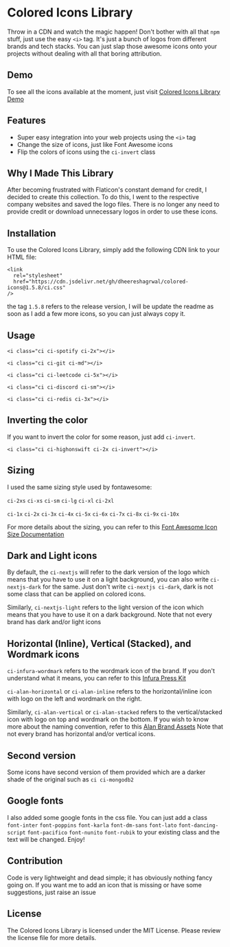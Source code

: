 
# Colored Icons Library

Throw in a CDN and watch the magic happen! Don't bother with all that `npm` stuff, just use the easy `<i>` tag. It's just a bunch of logos from different brands and tech stacks. You can just slap those awesome icons onto your projects without dealing with all that boring attribution.

## Demo

To see all the icons available at the moment, just visit [Colored Icons Library Demo](https://dheereshagrwal.github.io/colored-icons/)

## Features
- Super easy integration into your web projects using the `<i>` tag
- Change the size of icons, just like Font Awesome icons
- Flip the colors of icons using the `ci-invert` class

## Why I Made This Library
After becoming frustrated with Flaticon's constant demand for credit, I decided to create this collection. To do this, I went to the respective company websites and saved the logo files. There is no longer any need to provide credit or download unnecessary logos in order to use these icons.

## Installation

To use the Colored Icons Library, simply add the following CDN link to your HTML file:
```
<link
  rel="stylesheet"
  href="https://cdn.jsdelivr.net/gh/dheereshagrwal/colored-icons@1.5.8/ci.css"
/>
```
the tag `1.5.8` refers to the release version, I will be update the readme as soon as I add a few more icons, so you can just always copy it.
## Usage
```
<i class="ci ci-spotify ci-2x"></i>
```
```
<i class="ci ci-git ci-md"></i>
```
```
<i class="ci ci-leetcode ci-5x"></i>
```
```
<i class="ci ci-discord ci-sm"></i>
```
```
<i class="ci ci-redis ci-3x"></i>
```

## Inverting the color
If you want to invert the color for some reason, just add `ci-invert`.

```
<i class="ci ci-highonswift ci-2x ci-invert"></i>
```

## Sizing
I used the same sizing style used by fontawesome:

`ci-2xs` `ci-xs` `ci-sm` `ci-lg` `ci-xl` `ci-2xl`

`ci-1x` `ci-2x` `ci-3x` `ci-4x` `ci-5x` `ci-6x` `ci-7x` `ci-8x` `ci-9x` `ci-10x`

For more details about the sizing, you can refer to this [Font Awesome Icon Size Documentation](https://fontawesome.com/docs/web/style/size)

## Dark and Light icons
By default, the `ci-nextjs` will refer to the dark version of the logo which means that you have to use it on a light background, you can also write `ci-nextjs-dark` for the same.
Just don't write `ci-nextjs ci-dark`, dark is not some class that can be applied on colored icons.

Similarly, `ci-nextjs-light` refers to the light version of the icon which means that you have to use it on a dark background.
Note that not every brand has dark and/or light icons

## Horizontal (Inline), Vertical (Stacked), and Wordmark icons
`ci-infura-wordmark` refers to the wordmark icon of the brand. If you don't understand what it means, you can refer to this [Infura Press Kit](https://www.infura.io/presskit)

`ci-alan-horizontal` or `ci-alan-inline` refers to the horizontal/inline icon with logo on the left and wordmark on the right.

Similarly, `ci-alan-vertical` or `ci-alan-stacked` refers to the vertical/stacked icon with logo on top and wordmark on the bottom. If you wish to know more about the naming convention, refer to this [Alan Brand Assets](https://alan.app/brand-assets/)
Note that not every brand has horizontal and/or vertical icons.

## Second version

Some icons have second version of them provided which are a darker shade of the original such as `ci ci-mongodb2`
## Google fonts
I also added some google fonts in the css file. You can just add a class `font-inter` `font-poppins` `font-karla` `font-dm-sans` `font-lato` `font-dancing-script` `font-pacifico` `font-nunito` `font-rubik` to your existing class and the text will be changed. Enjoy!

## Contribution
Code is very lightweight and dead simple; it has obviously nothing fancy going on.
If you want me to add an icon that is missing or have some suggestions, just raise an issue

## License
The Colored Icons Library is licensed under the MIT License. Please review the license file for more details.

